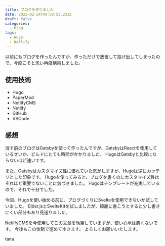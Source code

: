 ```yaml
---
title: ブログを作りました
date: 2022-02-24T04:50:53.231Z
draft: false
categories:
  - blog
tags:
  - Hugo
  - Netlify
---
```

以前にもブログを作ったんですが、作っただけで放置して投げ出してしまったので、今度こそと思い再度構築しました。

## 使用技術

* Hugo
* PaperMod
* NetlifyCMS
* Netlify
* GitHub
* VSCode

## 感想

消す前のブログはGatsbyを使って作ったんですが、GatsbyはReactを使用しているせいか、ビルドにとても時間がかかりました。
HugoはGatsbyと比較にならないほど速いです。

また、Gatsbyはカスタマイズ性に優れていた気がしますが、Hugoは逆にカッチリとした印象です。
Hugoを使ってみると、ブログを書くのにカスタマイズ性はそれほど重要でないことに気づきました。
Hugoはテンプレートが充実しているので、それで十分でした。

今回、Hugoを使い始める前に、ブログづくりにSvelteを使用できないか試していました。
Elder.jsとSvelteKitを試しましたが、綺麗に書こうとすると少し書きにくい部分もあり見送りました。

NetlifyCMSを今使用してこの文章を執筆していますが、使い心地は悪くないです。
今後もこの体制で進めてゆきます。
よろしくお願いいたします。

tana
